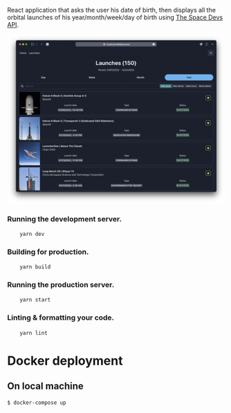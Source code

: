 React application that asks the user his date of birth, then displays all the orbital launches of his year/month/week/day of birth using [The Space Devs API](https://thespacedevs.com/llapi).

![screenshot](https://github.com/iFonny/technical-test-spacedevs/blob/master/.assets/screenshot.png)

### Running the development server.

```bash
    yarn dev
```

### Building for production.

```bash
    yarn build
```

### Running the production server.

```bash
    yarn start
```

### Linting & formatting your code.

```bash
    yarn lint
```

# Docker deployment

## On local machine

```bash
$ docker-compose up
```
